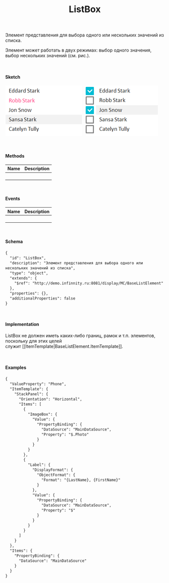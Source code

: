 ﻿---
layout: default
title: ListBox
position: 10
categories: 
tags: 
---

Элемент представления для выбора одного или нескольких значений из списка.

Элемент может работать в двух режимах: выбор одного значения, выбор нескольких значений (см. рис.).

   

#### Sketch

![](ListBox_SingleSelect.png)   ![](ListBox_MultiSelect.png)

    

#### Methods

|Name|Description|
|----|-----------|
| | |

    

#### Events

|Name|Description|
|----|-----------|
| | |

    

#### Schema

```
{
  "id": "ListBox",
  "description": "Элемент представления для выбора одного или нескольких значений из списка",
  "type": "object",
  "extends": {
    "$ref": "http://demo.infinnity.ru:8081/display/MC/BaseListElement"
  },
  "properties": {},
  "additionalProperties": false
}
```

   

#### Implementation

ListBox не должен иметь каких-либо границ, рамок и т.п. элементов, поскольку для этих целей служит [[ItemTemplate|BaseListElement.ItemTemplate]].

 

#### Examples

```
{
  "ValueProperty": "Phone",
  "ItemTemplate": {
    "StackPanel": {
      "Orientation": "Horizontal",
      "Items": [
        {
          "ImageBox": {
            "Value": {
              "PropertyBinding": {
                "DataSource": "MainDataSource",
                "Property": "$.Photo"
              }
            }
          }
        },
        {
          "Label": {
            "DisplayFormat": {
              "ObjectFormat": {
                "Format": "{LastName}, {FirstName}"
              }
            },
            "Value": {
              "PropertyBinding": {
                "DataSource": "MainDataSource",
                "Property": "$"
              }
            }
          }
        }
      ]
    }
  },
  "Items": {
    "PropertyBinding": {
      "DataSource": "MainDataSource"
    }
  }
}
```

   

 

